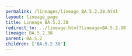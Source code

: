 ```yaml
---
permalink: /lineages/lineage_BA.5.2.38.html
layout: lineage_page
title: Lineage BA.5.2.38
redirect_to: ../lineage.html?lineage=BA.5.2.38
lineage: BA.5.2.38
parent: BA.5.2
children: ['BA.5.2.38']
---
```

